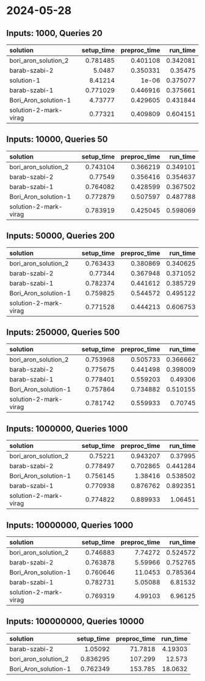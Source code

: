 # 2024-05-28

## Inputs: 1000, Queries 20

| solution              |   setup_time |   preproc_time |   run_time |
|:----------------------|-------------:|---------------:|-----------:|
| bori_aron_solution_2  |     0.781485 |       0.401108 |   0.342081 |
| barab-szabi-2         |     5.0487   |       0.350331 |   0.35475  |
| solution-1            |     8.41214  |       1e-06    |   0.375077 |
| barab-szabi-1         |     0.771029 |       0.446916 |   0.375661 |
| Bori_Aron_solution-1  |     4.73777  |       0.429605 |   0.431844 |
| solution-2-mark-virag |     0.77321  |       0.409809 |   0.604151 |

## Inputs: 10000, Queries 50

| solution              |   setup_time |   preproc_time |   run_time |
|:----------------------|-------------:|---------------:|-----------:|
| bori_aron_solution_2  |     0.743104 |       0.366219 |   0.349101 |
| barab-szabi-2         |     0.77549  |       0.356416 |   0.354637 |
| barab-szabi-1         |     0.764082 |       0.428599 |   0.367502 |
| Bori_Aron_solution-1  |     0.772879 |       0.507597 |   0.487788 |
| solution-2-mark-virag |     0.783919 |       0.425045 |   0.598069 |

## Inputs: 50000, Queries 200

| solution              |   setup_time |   preproc_time |   run_time |
|:----------------------|-------------:|---------------:|-----------:|
| bori_aron_solution_2  |     0.763433 |       0.380869 |   0.340625 |
| barab-szabi-2         |     0.77344  |       0.367948 |   0.371052 |
| barab-szabi-1         |     0.782374 |       0.441612 |   0.385729 |
| Bori_Aron_solution-1  |     0.759825 |       0.544572 |   0.495122 |
| solution-2-mark-virag |     0.771528 |       0.444213 |   0.606753 |

## Inputs: 250000, Queries 500

| solution              |   setup_time |   preproc_time |   run_time |
|:----------------------|-------------:|---------------:|-----------:|
| bori_aron_solution_2  |     0.753968 |       0.505733 |   0.366662 |
| barab-szabi-2         |     0.775675 |       0.441498 |   0.398009 |
| barab-szabi-1         |     0.778401 |       0.559203 |   0.49306  |
| Bori_Aron_solution-1  |     0.757864 |       0.734882 |   0.510155 |
| solution-2-mark-virag |     0.781742 |       0.559933 |   0.70745  |

## Inputs: 1000000, Queries 1000

| solution              |   setup_time |   preproc_time |   run_time |
|:----------------------|-------------:|---------------:|-----------:|
| bori_aron_solution_2  |     0.75221  |       0.943207 |   0.37995  |
| barab-szabi-2         |     0.778497 |       0.702865 |   0.441284 |
| Bori_Aron_solution-1  |     0.756145 |       1.38416  |   0.538502 |
| barab-szabi-1         |     0.770938 |       0.876762 |   0.892351 |
| solution-2-mark-virag |     0.774822 |       0.889933 |   1.06451  |

## Inputs: 10000000, Queries 1000

| solution              |   setup_time |   preproc_time |   run_time |
|:----------------------|-------------:|---------------:|-----------:|
| bori_aron_solution_2  |     0.746883 |        7.74272 |   0.524572 |
| barab-szabi-2         |     0.763878 |        5.59966 |   0.752765 |
| Bori_Aron_solution-1  |     0.760646 |       11.0453  |   0.785364 |
| barab-szabi-1         |     0.782731 |        5.05088 |   6.81532  |
| solution-2-mark-virag |     0.769319 |        4.99103 |   6.96125  |

## Inputs: 100000000, Queries 10000

| solution             |   setup_time |   preproc_time |   run_time |
|:---------------------|-------------:|---------------:|-----------:|
| barab-szabi-2        |     1.05092  |        71.7818 |    4.19303 |
| bori_aron_solution_2 |     0.836295 |       107.299  |   12.573   |
| Bori_Aron_solution-1 |     0.762349 |       153.785  |   18.0632  |